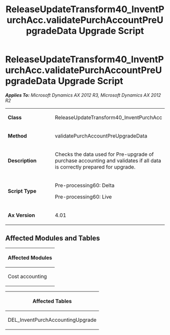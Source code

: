 ﻿---
title: ReleaseUpdateTransform40_InventPurchAcc.validatePurchAccountPreUpgradeData Upgrade Script
TOCTitle: ReleaseUpdateTransform40_InventPurchAcc.validatePurchAccountPreUpgradeData Upgrade Script
ms:assetid: 674915f5-46bf-108a-dfa2-bae2624650dd
ms:mtpsurl: https://msdn.microsoft.com/en-us/library/JJ685596(v=AX.60)
ms:contentKeyID: 49708797
ms.date: 05/18/2015
mtps_version: v=AX.60
---

# ReleaseUpdateTransform40\_InventPurchAcc.validatePurchAccountPreUpgradeData Upgrade Script 


_**Applies To:** Microsoft Dynamics AX 2012 R3, Microsoft Dynamics AX 2012 R2_

<table>
<colgroup>
<col style="width: 50%" />
<col style="width: 50%" />
</colgroup>
<tbody>
<tr class="odd">
<td><p><strong>Class</strong></p></td>
<td><p>ReleaseUpdateTransform40_InventPurchAcc</p></td>
</tr>
<tr class="even">
<td><p><strong>Method</strong></p></td>
<td><p>validatePurchAccountPreUpgradeData</p></td>
</tr>
<tr class="odd">
<td><p><strong>Description</strong></p></td>
<td><p>Checks the data used for Pre-upgrade of purchase accounting and validates if all data is correctly prepared for upgrade.</p></td>
</tr>
<tr class="even">
<td><p><strong>Script Type</strong></p></td>
<td><p>Pre-processing60: Delta</p>
<p>Pre-processing60: Live</p></td>
</tr>
<tr class="odd">
<td><p><strong>Ax Version</strong></p></td>
<td><p>4.01</p></td>
</tr>
</tbody>
</table>


## Affected Modules and Tables

<table>
<colgroup>
<col style="width: 100%" />
</colgroup>
<thead>
<tr class="header">
<th><p>Affected Modules</p></th>
</tr>
</thead>
<tbody>
<tr class="odd">
<td><p>Cost accounting</p></td>
</tr>
</tbody>
</table>


<table>
<colgroup>
<col style="width: 100%" />
</colgroup>
<thead>
<tr class="header">
<th><p>Affected Tables</p></th>
</tr>
</thead>
<tbody>
<tr class="odd">
<td><p>DEL_InventPurchAccountingUpgrade</p></td>
</tr>
</tbody>
</table>

  


